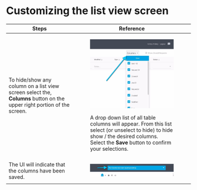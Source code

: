 # Customizing the list view screen

Steps| Reference  
---|---  
To hide/show any column on a list view screen select the, **Columns** button on the upper right portion of the screen.| <figure><img src="images/35988588.jpg" alt="" title=""><figcaption><p>A drop down list of all table columns will appear. From this list select (or unselect to hide) to hide show / the desired columns. Select the <strong>Save</strong> button to confirm your selections.|</p></figcaption></figure>  
The UI will indicate that the columns have been saved.| <figure><img src="images/35988594.jpg" alt="" title=""></figure>
